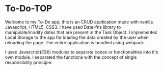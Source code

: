 # To-Do-TOP
Welcome to my To-Do app, this is an CRUD application made with vanilla Javascript, HTML5, CSS3. I have used Date-fns library to manipulate/modify dates that are present in the Task Object. I implemented Local Storage to the app for loading the data created by the user when reloading the page. The entire application is bundled using webpack.

I used Javascript(ES6) modules to separate codes or functionalities into it's own module. I separated the functions with the concept of single responsibility principle.